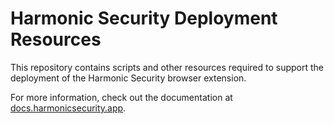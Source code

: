 # Harmonic Security Deployment Resources
This repository contains scripts and other resources required to support the deployment of the Harmonic Security browser extension.

For more information, check out the documentation at [docs.harmonicsecurity.app](https://docs.harmonicsecurity.app/en/collections/8081223-harmonic-security-browser-extension).
